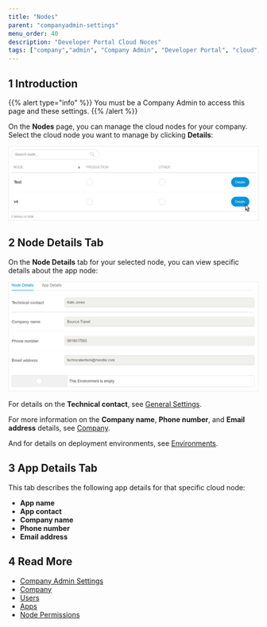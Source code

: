 ```yaml
---
title: "Nodes"
parent: "companyadmin-settings"
menu_order: 40
description: "Developer Portal Cloud Noces"
tags: ["company","admin", "Company Admin", "Developer Portal", "cloud", "node"]
---
```


## 1 Introduction

{{% alert type="info" %}}
You must be a Company Admin to access this page and these settings.
{{% /alert %}}

On the **Nodes** page, you can manage the cloud nodes for your company. Select the cloud node you want to manage by clicking **Details**:

![](attachments/node-select.png)

## 2 Node Details Tab

On the **Node Details** tab for your selected node,  you can view specific details about the app node:

![](attachments/node-details.png)

For details on the **Technical contact**, see [General Settings](../settings/general-settings).

For more information on the **Company name**, **Phone number**, and **Email address** details, see [Company](company).

And for details on deployment environments, see [Environments](../deploy/environments).

## 3 App Details Tab

This tab describes the following app details for that specific cloud node:

* **App name**
* **App contact**
* **Company name**
* **Phone number**
* **Email address**

## 4 Read More

* [Company Admin Settings](companyadmin-settings)
* [Company](company)
* [Users](nodes)
* [Apps](apps)
* [Node Permissions](../deploy/node-permissions)
